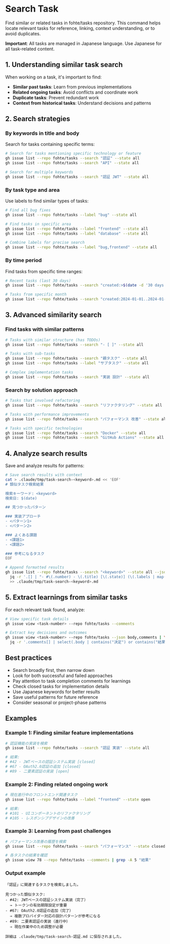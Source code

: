 # Search Task

Find similar or related tasks in fohte/tasks repository. This command helps locate relevant tasks for reference, linking, context understanding, or to avoid duplicates.

**Important**: All tasks are managed in Japanese language. Use Japanese for all task-related content.

## 1. Understanding similar task search

When working on a task, it's important to find:
- **Similar past tasks**: Learn from previous implementations
- **Related ongoing tasks**: Avoid conflicts and coordinate work
- **Duplicate tasks**: Prevent redundant work
- **Context from historical tasks**: Understand decisions and patterns

## 2. Search strategies

### By keywords in title and body
Search for tasks containing specific terms:

```bash
# Search for tasks mentioning specific technology or feature
gh issue list --repo fohte/tasks --search "認証" --state all
gh issue list --repo fohte/tasks --search "API" --state all

# Search for multiple keywords
gh issue list --repo fohte/tasks --search "認証 JWT" --state all
```

### By task type and area
Use labels to find similar types of tasks:

```bash
# Find all bug fixes
gh issue list --repo fohte/tasks --label "bug" --state all

# Find tasks in specific area
gh issue list --repo fohte/tasks --label "frontend" --state all
gh issue list --repo fohte/tasks --label "database" --state all

# Combine labels for precise search
gh issue list --repo fohte/tasks --label "bug,frontend" --state all
```

### By time period
Find tasks from specific time ranges:

```bash
# Recent tasks (last 30 days)
gh issue list --repo fohte/tasks --search "created:>$(date -d '30 days ago' +%Y-%m-%d)" --state all

# Tasks from specific month
gh issue list --repo fohte/tasks --search "created:2024-01-01..2024-01-31" --state all
```

## 3. Advanced similarity search

### Find tasks with similar patterns
```bash
# Tasks with similar structure (has TODOs)
gh issue list --repo fohte/tasks --search "- [ ]" --state all

# Tasks with sub-tasks
gh issue list --repo fohte/tasks --search "親タスク" --state all
gh issue list --repo fohte/tasks --label "サブタスク" --state all

# Complex implementation tasks
gh issue list --repo fohte/tasks --search "実装 設計" --state all
```

### Search by solution approach
```bash
# Tasks that involved refactoring
gh issue list --repo fohte/tasks --search "リファクタリング" --state all

# Tasks with performance improvements
gh issue list --repo fohte/tasks --search "パフォーマンス 改善" --state all

# Tasks with specific technologies
gh issue list --repo fohte/tasks --search "Docker" --state all
gh issue list --repo fohte/tasks --search "GitHub Actions" --state all
```

## 4. Analyze search results

Save and analyze results for patterns:

```bash
# Save search results with context
cat > .claude/tmp/task-search-<keyword>.md << 'EOF'
# 類似タスク検索結果

検索キーワード: <keyword>
検索日: $(date)

## 見つかったパターン

### 実装アプローチ
- <パターン1>
- <パターン2>

### よくある課題
- <課題1>
- <課題2>

### 参考になるタスク
EOF

# Append formatted results
gh issue list --repo fohte/tasks --search "<keyword>" --state all --json number,title,state,labels | \
  jq -r '.[] | "- #\(.number) - \(.title) [\(.state)] (\(.labels | map(.name) | join(", ")))"' \
  >> .claude/tmp/task-search-<keyword>.md
```

## 5. Extract learnings from similar tasks

For each relevant task found, analyze:

```bash
# View specific task details
gh issue view <task-number> --repo fohte/tasks --comments

# Extract key decisions and outcomes
gh issue view <task-number> --repo fohte/tasks --json body,comments | \
  jq -r '.comments[] | select(.body | contains("決定") or contains("結果") or contains("学び"))'
```

## Best practices

- Search broadly first, then narrow down
- Look for both successful and failed approaches
- Pay attention to task completion comments for learnings
- Check closed tasks for implementation details
- Use Japanese keywords for better results
- Save useful patterns for future reference
- Consider seasonal or project-phase patterns

## Examples

### Example 1: Finding similar feature implementations
```bash
# 認証機能の実装を検索
gh issue list --repo fohte/tasks --search "認証 実装" --state all

# 結果:
# #42 - JWTベースの認証システム実装 [closed]
# #67 - OAuth2.0認証の追加 [closed]
# #89 - 二要素認証の実装 [open]
```

### Example 2: Finding related ongoing work
```bash
# 現在進行中のフロントエンド関連タスク
gh issue list --repo fohte/tasks --label "frontend" --state open

# 結果:
# #101 - UIコンポーネントのリファクタリング
# #105 - レスポンシブデザインの改善
```

### Example 3: Learning from past challenges
```bash
# パフォーマンス改善の履歴を検索
gh issue list --repo fohte/tasks --search "パフォーマンス" --state closed

# 各タスクの結果を確認
gh issue view 78 --repo fohte/tasks --comments | grep -A 5 "結果"
```

### Output example
```
「認証」に関連するタスクを検索しました。

見つかった類似タスク:
- #42: JWTベースの認証システム実装（完了）
  → トークンの有効期限設定が重要
- #67: OAuth2.0認証の追加（完了）
  → 複数プロバイダー対応の設計パターンが参考になる
- #89: 二要素認証の実装（進行中）
  → 現在作業中のため調整が必要

詳細は .claude/tmp/task-search-認証.md に保存されました。
```
